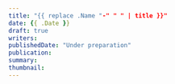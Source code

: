 ```yaml
---
title: "{{ replace .Name "-" " " | title }}"
date: {{ .Date }}
draft: true
writers: 
publishedDate: "Under preparation"
publication:
summary:
thumbnail:
---
```


